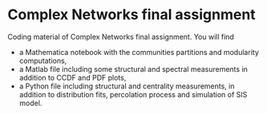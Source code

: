 # Complex Networks final assignment
Coding material of Complex Networks final assignment.
You will find 
  - a Mathematica notebook with the communities partitions and modularity computations,
  - a Matlab file including some structural and spectral measurements in addition to CCDF and PDF plots,
  - a Python file including structural and centrality measurements, in addition to distribution fits, percolation process and simulation of SIS model.

